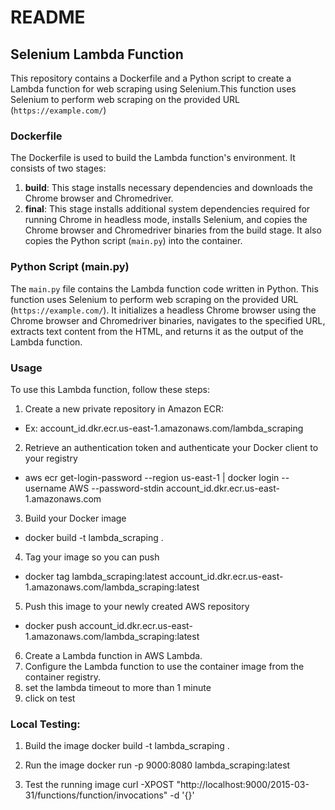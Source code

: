 # README

## Selenium Lambda Function

This repository contains a Dockerfile and a Python script to create a Lambda function for web scraping using Selenium.This function uses Selenium to perform web scraping on the provided URL (`https://example.com/`)

### Dockerfile

The Dockerfile is used to build the Lambda function's environment. It consists of two stages:

1. **build**: This stage installs necessary dependencies and downloads the Chrome browser and Chromedriver.
2. **final**: This stage installs additional system dependencies required for running Chrome in headless mode, installs Selenium, and copies the Chrome browser and Chromedriver binaries from the build stage. It also copies the Python script (`main.py`) into the container.

### Python Script (main.py)

The `main.py` file contains the Lambda function code written in Python. This function uses Selenium to perform web scraping on the provided URL (`https://example.com/`). It initializes a headless Chrome browser using the Chrome browser and Chromedriver binaries, navigates to the specified URL, extracts text content from the HTML, and returns it as the output of the Lambda function.

### Usage

To use this Lambda function, follow these steps:

1. Create a new private repository in Amazon ECR:
- Ex: account_id.dkr.ecr.us-east-1.amazonaws.com/lambda_scraping
2. Retrieve an authentication token and authenticate your Docker client to your registry
- aws ecr get-login-password --region us-east-1 | docker login --username AWS --password-stdin account_id.dkr.ecr.us-east-1.amazonaws.com
3. Build your Docker image
- docker build -t lambda_scraping .
4. Tag your image so you can push
- docker tag lambda_scraping:latest account_id.dkr.ecr.us-east-1.amazonaws.com/lambda_scraping:latest
5. Push this image to your newly created AWS repository
- docker push account_id.dkr.ecr.us-east-1.amazonaws.com/lambda_scraping:latest
6. Create a Lambda function in AWS Lambda.
7. Configure the Lambda function to use the container image from the container registry.
9. set the lambda timeout to more than 1 minute
10. click on test

### Local Testing:

1. Build the image
docker build -t lambda_scraping .

2. Run the image
docker run -p 9000:8080 lambda_scraping:latest

3. Test the running image
curl -XPOST "http://localhost:9000/2015-03-31/functions/function/invocations" -d '{}'


